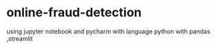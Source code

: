 # online-fraud-detection
using jupyter notebook and pycharm with language python with pandas ,streamlit 

